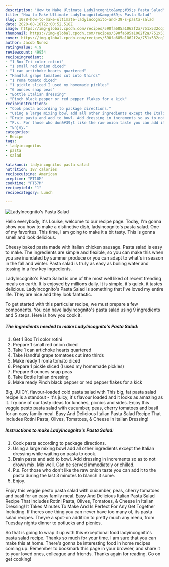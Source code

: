 ```yaml
---
description: "How to Make Ultimate LadyIncognito&amp;#39;s Pasta Salad"
title: "How to Make Ultimate LadyIncognito&amp;#39;s Pasta Salad"
slug: 1078-how-to-make-ultimate-ladyincognito-and-39-s-pasta-salad
date: 2020-08-18T22:00:52.518Z
image: https://img-global.cpcdn.com/recipes/590fa685a1062f2a/751x532cq70/ladyincognitos-pasta-salad-recipe-main-photo.jpg
thumbnail: https://img-global.cpcdn.com/recipes/590fa685a1062f2a/751x532cq70/ladyincognitos-pasta-salad-recipe-main-photo.jpg
cover: https://img-global.cpcdn.com/recipes/590fa685a1062f2a/751x532cq70/ladyincognitos-pasta-salad-recipe-main-photo.jpg
author: Jacob Nunez
ratingvalue: 4.9
reviewcount: 49954
recipeingredient:
- "1 Box Tri color rotini"
- "1 small red onion diced"
- "1 can artichoke hearts quartered"
- "Handful grape tomatoes cut into thirds"
- "1 roma tomato diced"
- "1 pickle sliced I used my homemade pickles"
- "6 ounces snap peas"
- "Bottle Italian dressing"
- "Pinch black pepper or red pepper flakes for a kick"
recipeinstructions:
- "Cook pasta according to package directions."
- "Using a large mixing bowl add all other ingredients except the Italian dressing while waiting on pasta to cook."
- "Drain pasta and add to bowl. Add dressing in increments so as to not drown mix. Mix well. Can be served immediately or chilled."
- "P.s. For those who don&#39;t like the raw onion taste you can add it to the pasta during the last 3 minutes to blanch it some."
- "Enjoy."
categories:
- Recipe
tags:
- ladyincognitos
- pasta
- salad

katakunci: ladyincognitos pasta salad 
nutrition: 187 calories
recipecuisine: American
preptime: "PT10M"
cooktime: "PT57M"
recipeyield: "1"
recipecategory: Lunch

---
```



![LadyIncognito&#39;s Pasta Salad](https://img-global.cpcdn.com/recipes/590fa685a1062f2a/751x532cq70/ladyincognitos-pasta-salad-recipe-main-photo.jpg)

Hello everybody, it's Louise, welcome to our recipe page. Today, I'm gonna show you how to make a distinctive dish, ladyincognito&#39;s pasta salad. One of my favorites. This time, I am going to make it a bit tasty. This is gonna smell and look delicious.

Cheesy baked pasta made with Italian chicken sausage. Pasta salad is easy to make. The ingredients are simple and flexible, so you can make this when you are inundated by summer produce or you can adapt to what&#39;s in season in the fall and winter. Pasta salad is truly as easy as boiling water and tossing in a few key ingredients.

LadyIncognito&#39;s Pasta Salad is one of the most well liked of recent trending meals on earth. It is enjoyed by millions daily. It is simple, it's quick, it tastes delicious. LadyIncognito&#39;s Pasta Salad is something that I've loved my entire life. They are nice and they look fantastic.


To get started with this particular recipe, we must prepare a few components. You can have ladyincognito&#39;s pasta salad using 9 ingredients and 5 steps. Here is how you cook it.

<!--inarticleads1-->

##### The ingredients needed to make LadyIncognito&#39;s Pasta Salad:

1. Get 1 Box Tri color rotini
1. Prepare 1 small red onion diced
1. Take 1 can artichoke hearts quartered
1. Take Handful grape tomatoes cut into thirds
1. Make ready 1 roma tomato diced
1. Prepare 1 pickle sliced (I used my homemade pickles)
1. Prepare 6 ounces snap peas
1. Take Bottle Italian dressing
1. Make ready Pinch black pepper or red pepper flakes for a kick


Big, JUICY, flavour-loaded cold pasta salad with This big, fat pasta salad recipe is a standout - it&#39;s juicy, it&#39;s flavour loaded and it looks as amazing as it. Try one of our tasty ideas for lunches, picnics and sides. Enjoy this veggie pesto pasta salad with cucumber, peas, cherry tomatoes and basil for an easy family meal. Easy And Delicious Italian Pasta Salad Recipe That Includes Rotini Pasta, Olives, Tomatoes, &amp; Cheese In Italian Dressing! 

<!--inarticleads2-->

##### Instructions to make LadyIncognito&#39;s Pasta Salad:

1. Cook pasta according to package directions.
1. Using a large mixing bowl add all other ingredients except the Italian dressing while waiting on pasta to cook.
1. Drain pasta and add to bowl. Add dressing in increments so as to not drown mix. Mix well. Can be served immediately or chilled.
1. P.s. For those who don&#39;t like the raw onion taste you can add it to the pasta during the last 3 minutes to blanch it some.
1. Enjoy.


Enjoy this veggie pesto pasta salad with cucumber, peas, cherry tomatoes and basil for an easy family meal. Easy And Delicious Italian Pasta Salad Recipe That Includes Rotini Pasta, Olives, Tomatoes, &amp; Cheese In Italian Dressing! It Takes Minutes To Make And Is Perfect For Any Get Together Including. If theres one thing you can never have too many of, its pasta salad recipes. Theyre a spot-on addition to pretty much any menu, from Tuesday nights dinner to potlucks and picnics. 

So that is going to wrap it up with this exceptional food ladyincognito&#39;s pasta salad recipe. Thanks so much for your time. I am sure that you can make this at home. There's gonna be interesting food in home recipes coming up. Remember to bookmark this page in your browser, and share it to your loved ones, colleague and friends. Thanks again for reading. Go on get cooking!
